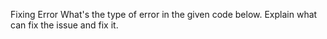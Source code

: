 Fixing Error
What's the type of error in the given code below. Explain what can fix the issue and fix it.
